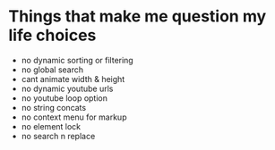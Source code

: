 # Things that make me question my life choices
- no dynamic sorting or filtering
- no global search
- cant animate width & height
- no dynamic youtube urls
- no youtube loop option
- no string concats
- no context menu for markup
- no element lock
- no search n replace
